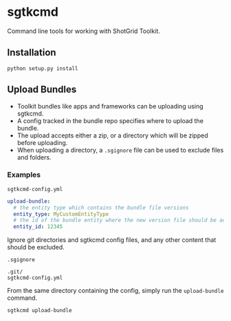 # sgtkcmd

Command line tools for working with ShotGrid Toolkit.

## Installation

```
python setup.py install
```

## Upload Bundles

- Toolkit bundles like apps and frameworks can be uploading using sgtkcmd.
- A config tracked in the bundle repo specifies where to upload the bundle.
- The upload accepts either a zip, or a directory which will be zipped before uploading.
- When uploading a directory, a `.sgignore` file can be used to exclude files and folders.

### Examples

`sgtkcmd-config.yml`

```yaml
upload-bundle:
  # the entity type which contains the bundle file versions
  entity_type: MyCustomEntityType
  # the id of the bundle entity where the new version file should be added
  entity_id: 12345
```

Ignore git directories and sgtkcmd config files, and any other content that should be excluded.

`.sgignore`

```
.git/
sgtkcmd-config.yml
```

From the same directory containing the config, simply run the `upload-bundle` command.

```shell
sgtkcmd upload-bundle
```
